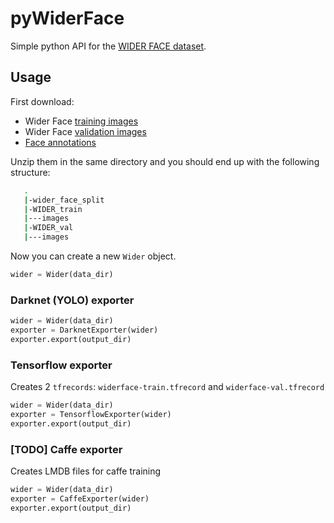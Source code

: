 # pyWiderFace

Simple python API for the [WIDER FACE dataset](http://mmlab.ie.cuhk.edu.hk/projects/WIDERFace/).

## Usage

First download:

* Wider Face [training images](https://drive.google.com/file/d/0B6eKvaijfFUDQUUwd21EckhUbWs/view?usp=sharing)
* Wider Face [validation images](https://drive.google.com/file/d/0B6eKvaijfFUDd3dIRmpvSk8tLUk/view?usp=sharing)
* [Face annotations](http://mmlab.ie.cuhk.edu.hk/projects/WIDERFace/support/bbx_annotation/wider_face_split.zip)

Unzip them in the same directory and you should end up with the following structure:

```bash
   .
   |-wider_face_split
   |-WIDER_train
   |---images
   |-WIDER_val
   |---images

```

Now you can create a new `Wider` object.

```python
wider = Wider(data_dir)
```

### Darknet (YOLO) exporter

```python
wider = Wider(data_dir)
exporter = DarknetExporter(wider)
exporter.export(output_dir)
```

### Tensorflow exporter

Creates 2 `tfrecords`: `widerface-train.tfrecord` and `widerface-val.tfrecord`

```python
wider = Wider(data_dir)
exporter = TensorflowExporter(wider)
exporter.export(output_dir)
```

### [TODO] Caffe exporter

Creates LMDB files for caffe training

```python
wider = Wider(data_dir)
exporter = CaffeExporter(wider)
exporter.export(output_dir)
```
